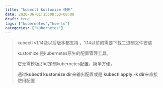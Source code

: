 ```yaml
---
title: "kubectl kustomize 使用"
date: 2020-06-01T15:08:53+08:00
draft: true
tags: ["kubernetes","how-to"]
categories: ["kubernetes"]
---
```

> kubectl v1.14及以后版本都支持 ，1.14以前的需要下载二进制文件安装
> 
> kustomize 是kubernetes原生的配置管理工具。
> 
> 它无需模板即可定制kubernetes配置，简单方便， 
> 
> 通过**kubectl kustomize dir**来输出配置或是 **kubectl apply -k dir**来直接使用配置

